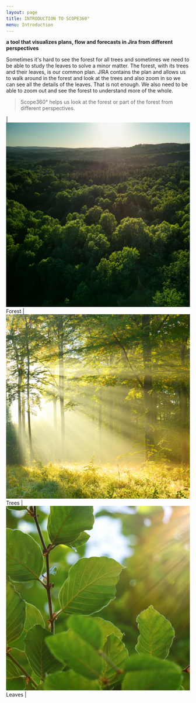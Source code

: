 ```yaml
---
layout: page
title: INTRODUCTION TO SCOPE360°
menu: Introduction
---
```

­**a tool that visualizes plans, flow and forecasts in Jira from different perspectives**

Sometimes it's hard to see the forest for all trees and sometimes we need to be able to study the leaves to solve a minor matter. The forest, with its trees and their leaves, is our common plan. JIRA contains the plan and allows us to walk around in the forest and look at the trees and also zoom in so we can see all the details of the leaves. That is not enough. We also need to be able to zoom out and see the forest to understand more of the whole.

> Scope360° helps us look at the forest or part of the forest from different perspectives.

| ![medium](assets/images/Forest-1500x1500.jpg) Forest | ![medium](assets/images/Trees-1500x1500.jpg) Trees | ![medium](assets/images/Leaves-1500x1500.jpg) Leaves |
